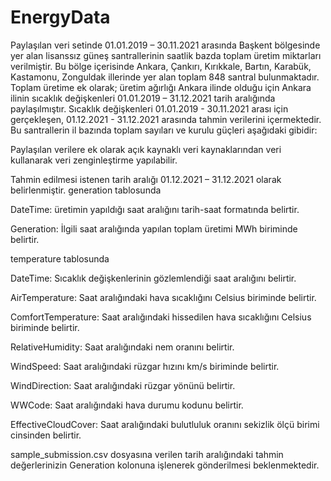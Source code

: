 # EnergyData

Paylaşılan veri setinde 01.01.2019 – 30.11.2021 arasında Başkent bölgesinde yer alan lisanssız güneş santrallerinin saatlik bazda toplam üretim miktarları verilmiştir. Bu bölge içerisinde Ankara, Çankırı, Kırıkkale, Bartın, Karabük, Kastamonu, Zonguldak illerinde yer alan toplam 848 santral bulunmaktadır. Toplam üretime ek olarak; üretim ağırlığı Ankara ilinde olduğu için Ankara ilinin sıcaklık değişkenleri 01.01.2019 – 31.12.2021 tarih aralığında paylaşılmıştır. Sıcaklık değişkenleri 01.01.2019 - 30.11.2021 arası için gerçekleşen, 01.12.2021 - 31.12.2021 arasında tahmin verilerini içermektedir.  Bu santrallerin il bazında toplam sayıları ve kurulu güçleri aşağıdaki gibidir:


Paylaşılan verilere ek olarak açık kaynaklı veri kaynaklarından veri kullanarak veri zenginleştirme yapılabilir.

Tahmin edilmesi istenen tarih aralığı 01.12.2021 – 31.12.2021 olarak belirlenmiştir.
generation tablosunda

DateTime: üretimin yapıldığı saat aralığını tarih-saat formatında belirtir.

Generation: İlgili saat aralığında yapılan toplam üretimi MWh biriminde belirtir.

temperature tablosunda

DateTime: Sıcaklık değişkenlerinin gözlemlendiği saat aralığını belirtir.


AirTemperature: Saat aralığındaki hava sıcaklığını Celsius biriminde belirtir.


ComfortTemperature: Saat aralığındaki hissedilen hava sıcaklığını Celsius biriminde belirtir.


RelativeHumidity: Saat aralığındaki nem oranını belirtir.


WindSpeed: Saat aralığındaki rüzgar hızını km/s biriminde belirtir.


WindDirection: Saat aralığındaki rüzgar yönünü belirtir.


WWCode: Saat aralığındaki hava durumu kodunu belirtir.


EffectiveCloudCover: Saat aralığındaki bulutluluk oranını sekizlik ölçü birimi cinsinden belirtir.


sample_submission.csv dosyasına verilen tarih aralığındaki tahmin değerlerinizin Generation kolonuna işlenerek gönderilmesi beklenmektedir.


